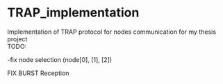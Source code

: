 # TRAP_implementation
Implementation of TRAP protocol for nodes communication for my thesis project </br>
TODO: </br>

-fix node selection (node[0], [1], [2]) </br>


FIX BURST Reception</br>

